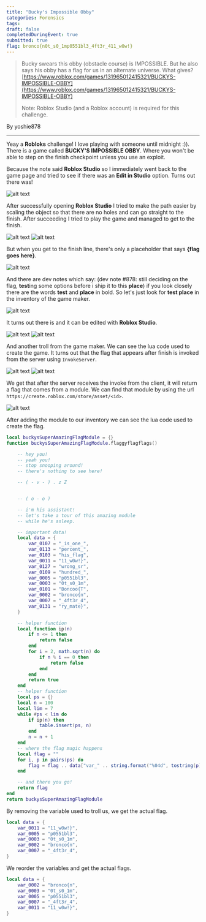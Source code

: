 ```yaml
---
title: "Bucky's Impossible Obby"
categories: Forensics
tags: 
draft: false
completedDuringEvent: true
submitted: true
flag: bronco{n0t_s0_1mp0551bl3_4ft3r_411_w0w!}
---
```

> Bucky swears this obby (obstacle course) is IMPOSSIBLE. But he also says his obby has a flag for us in an alternate universe. What gives?
> [https://www.roblox.com/games/131965012415321/BUCKYS-IMPOSSIBLE-OBBY](https://www.roblox.com/games/131965012415321/BUCKYS-IMPOSSIBLE-OBBY)
>
> Note: Roblox Studio (and a Roblox account) is required for this challenge.

By yoshie878

---

Yeay a **Robloks** challenge! I love playing with someone until midnight :)). There is a game called **BUCKY'S IMPOSSIBLE OBBY**. Where you won't be able to step on the finish checkpoint unless you use an exploit.

Because the note said **Roblox Studio** so I immediately went back to the game page and tried to see if there was an **Edit in Studio** option. Turns out there was!

![alt text](image.png)

After successfully opening **Roblox Studio** I tried to make the path easier by scaling the object so that there are no holes and can go straight to the finish. After succeeding I tried to play the game and managed to get to the finish.

![alt text](image-1.png)
![alt text](image-2.png)

But when you get to the finish line, there's only a placeholder that says **{flag goes here}**.

![alt text](image-3.png)

And there are dev notes which say: (dev note #878: still deciding on the flag, **test**ing some options before i ship it to this **place**) if you look closely there are the words **test** and **place** in bold. So let's just look for **test place** in the inventory of the game maker.

![alt text](image-4.png)

It turns out there is and it can be edited with **Roblox Studio**.

![alt text](image-5.png)
![alt text](image-6.png)

And another troll from the game maker. We can see the lua code used to create the game. It turns out that the flag that appears after finish is invoked from the server using `InvokeServer`.

![alt text](image-7.png)
![alt text](image-8.png)

We get that after the server receives the invoke from the client, it will return a flag that comes from a module. We can find that module by using the url `https://create.roblox.com/store/asset/<id>`.

![alt text](image-9.png)

After adding the module to our inventory we can see the lua code used to create the flag.

```lua
local buckysSuperAmazingFlagModule = {}
function buckysSuperAmazingFlagModule.flaggyflagflags() 

	-- hey you!
	-- yeah you!
	-- stop snooping around!
	-- there's nothing to see here! 

	-- ( - v - ) . z Z


	-- ( o - o )

	-- i'm his assistant!
	-- let's take a tour of this amazing module
	-- while he's asleep.

	-- important data!
	local data = {
		var_0107 = "_is_one_",
		var_0113 = "percent_",
		var_0103 = "his_flag",
		var_0011 = "11_w0w!}",
		var_0127 = "wrong_sr",
		var_0109 = "hundred_",
		var_0005 = "p0551bl3",
		var_0003 = "0t_s0_1m",
		var_0101 = "Boncoo{T",
		var_0002 = "bronco{n",
		var_0007 = "_4ft3r_4",
		var_0131 = "ry_mate}",
	}	

	-- helper function
	local function ip(n)
		if n <= 1 then
			return false
		end
		for i = 2, math.sqrt(n) do
			if n % i == 0 then
				return false
			end
		end
		return true
	end
	-- helper function
	local ps = {}
	local n = 100
	local lim = 7
	while #ps < lim do
		if ip(n) then
			table.insert(ps, n)
		end
		n = n + 1
	end
	-- where the flag magic happens
	local flag = ""
	for i, p in pairs(ps) do
		flag = flag .. data["var_" .. string.format("%04d", tostring(p))]
	end

	-- and there you go!
	return flag
end
return buckysSuperAmazingFlagModule
```

By removing the variable used to troll us, we get the actual flag.

```lua
local data = {
    var_0011 = "11_w0w!}",
    var_0005 = "p0551bl3",
    var_0003 = "0t_s0_1m",
    var_0002 = "bronco{n",
    var_0007 = "_4ft3r_4",
}
```

We reorder the variables and get the actual flags.

```lua
local data = {
    var_0002 = "bronco{n",
    var_0003 = "0t_s0_1m",
    var_0005 = "p0551bl3",
    var_0007 = "_4ft3r_4",
    var_0011 = "11_w0w!}",
}
```
